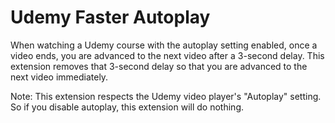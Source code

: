 # Udemy Faster Autoplay

When watching a Udemy course with the autoplay setting enabled, once a video
ends, you are advanced to the next video after a 3-second delay. This extension
removes that 3-second delay so that you are advanced to the next video
immediately.

Note: This extension respects the Udemy video player's "Autoplay" setting. So
if you disable autoplay, this extension will do nothing.